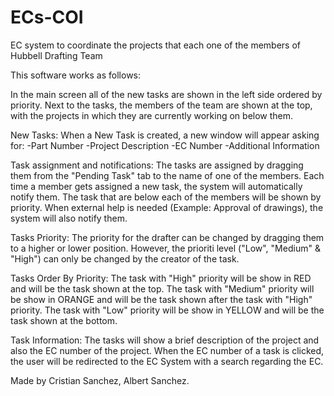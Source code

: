 # ECs-COI
EC system to coordinate the projects that each one of the members of Hubbell Drafting Team

This software works as follows:

In the main screen all of the new tasks are shown in the left side ordered by priority.
Next to the tasks, the members of the team are shown at the top, with the projects in which they are currently working on below them.

New Tasks:
When a New Task is created, a new window will appear asking for:
-Part Number
-Project Description
-EC Number
-Additional Information

Task assignment and notifications:
The tasks are assigned by dragging them from the "Pending Task" tab to the name of one of the members.
Each time a member gets assigned a new task, the system will automatically notify them.
The task that are below each of the members will be shown by priority.
When external help is needed (Example: Approval of drawings), the system will also notify them.

Tasks Priority:
The priority for the drafter can be changed by dragging them to a higher or lower position. However, the prioriti level ("Low", "Medium" & "High") can only be changed by the creator of the task.

Tasks Order By Priority:
The task with "High" priority will be show in RED and will be the task shown at the top.
The task with "Medium" priority will be show in ORANGE and will be the task shown after the task with "High" priority.
The task with "Low" priority will be show in YELLOW and will be the task shown at the bottom.

Task Information:
The tasks will show a brief description of the project and also the EC number of the project.
When the EC number of a task is clicked, the user will be redirected to the EC System with a search regarding the EC.

Made by Cristian Sanchez, Albert Sanchez.

